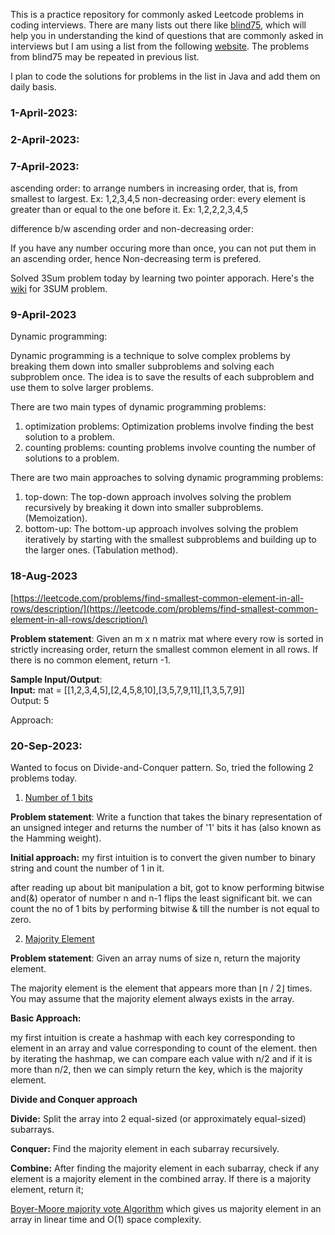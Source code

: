 This is a practice repository for commonly asked Leetcode problems in coding interviews. There are many lists out there like [blind75](https://leetcode.com/discuss/general-discussion/460599/blind-75-leetcode-questions), which will help you in  understanding the kind of questions that are commonly asked in interviews but I am using a list from the following [website](https://seanprashad.com/leetcode-patterns/). The problems from blind75 may be repeated in previous list.

I plan to code the solutions for problems in the list in Java and add them on daily basis. 

### 1-April-2023:



### 2-April-2023:


### 7-April-2023:
ascending order: to arrange numbers in increasing order, that is, from smallest to largest. Ex: 1,2,3,4,5
non-decreasing order: every element is greater than or equal to the one before it. Ex: 1,2,2,2,3,4,5

difference b/w ascending order and non-decreasing order:

If you have any number occuring more than once, you can not put them in an ascending order, hence Non-decreasing term is prefered.

Solved 3Sum problem today by learning two pointer apporach. Here's the [wiki](https://en.wikipedia.org/wiki/3SUM) for 3SUM problem. 


### 9-April-2023
Dynamic programming:

Dynamic programming is a technique to solve complex problems by breaking them down into smaller subproblems and solving each subproblem once. The idea is to save the results of each subproblem and use them to solve larger problems.

There are two main types of dynamic programming problems: 
 1. optimization problems: Optimization problems involve finding the best solution to a problem. 
 2. counting problems: counting problems involve counting the number of solutions to a problem.

There are two main approaches to solving dynamic programming problems: 
 1. top-down: The top-down approach involves solving the problem recursively by breaking it down into smaller subproblems. (Memoization).
 2. bottom-up: The bottom-up approach involves solving the problem iteratively by starting with the smallest subproblems and building up to the larger ones. (Tabulation method).


### 18-Aug-2023

[https://leetcode.com/problems/find-smallest-common-element-in-all-rows/description/](https://leetcode.com/problems/find-smallest-common-element-in-all-rows/description/)

<b>Problem statement</b>:
Given an m x n matrix mat where every row is sorted in strictly increasing order, return the smallest common element in all rows.
If there is no common element, return -1.

<b>Sample Input/Output</b>: </br>
<b>Input:</b> mat = [[1,2,3,4,5],[2,4,5,8,10],[3,5,7,9,11],[1,3,5,7,9]] <br>
Output: 5

Approach:


### 20-Sep-2023:
Wanted to focus on Divide-and-Conquer pattern. So, tried the following 2 problems today.

1. [Number of 1 bits](https://leetcode.com/problems/number-of-1-bits/)

<b>Problem statement</b>:
Write a function that takes the binary representation of an unsigned integer and returns the number of '1' bits it has (also known as the Hamming weight).

<b>Initial approach:</b>
my first intuition is to convert the given number to binary string and count the number of 1 in it.

after reading up about bit manipulation a bit, got to know performing bitwise and(&) operator of number n and n-1 flips the least significant bit. we can 
count the no of 1 bits by performing bitwise & till the number is not equal to zero.

2. [Majority Element](https://leetcode.com/problems/majority-element/)

<b>Problem statement</b>:
Given an array nums of size n, return the majority element.

The majority element is the element that appears more than ⌊n / 2⌋ times. You may assume that the majority element always exists in the array.

<b>Basic Approach:</b>

my first intuition is create a hashmap with each key corresponding to element in an array
and value corresponding to count of the element. then by iterating the hashmap, we can compare each value
with n/2 and if it is more than n/2, then we can simply return the key, which is the majority element.

<b>Divide and Conquer approach</b>

<b>Divide:</b> Split the array into 2 equal-sized (or approximately equal-sized) subarrays.

<b>Conquer:</b> Find the majority element in each subarray recursively.

<b>Combine:</b> After finding the majority element in each subarray, check if any element is a majority element in the combined array. If there is a majority element, return it;

[Boyer-Moore majority vote Algorithm](https://en.wikipedia.org/wiki/Boyer%E2%80%93Moore_majority_vote_algorithm) which gives us majority element in an array in linear time and O(1) space complexity.